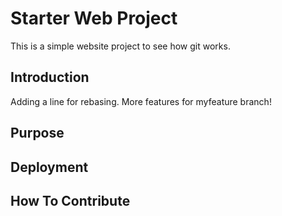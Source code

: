 # Starter Web Project

This is a simple website project to see how git works.

## Introduction

Adding a line for rebasing.
More features for myfeature branch!

## Purpose

## Deployment

## How To Contribute

